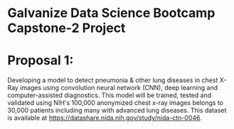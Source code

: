 # Galvanize Data Science Bootcamp Capstone-2 Project 

# Proposal 1: 
Developing a model to detect pneumonia & other lung diseases  in chest X-Ray images using convolution neural network (CNN), deep learning and computer-assisted diagnostics. This model will be trained, tested and validated using NIH's 100,000 anonymized chest x-ray images belongs to 30,000 patients including many with advanced lung diseases. This dataset is available at https://datashare.nida.nih.gov/study/nida-ctn-0046.
